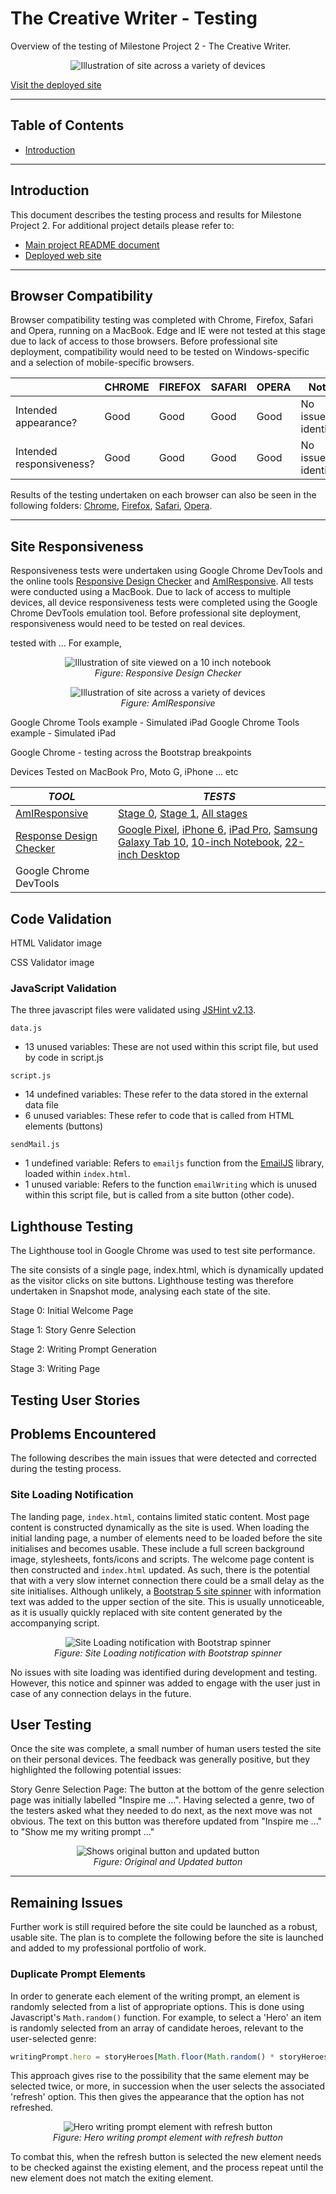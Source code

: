# The Creative Writer - Testing

Overview of the testing of Milestone Project 2 - The Creative Writer.

<p align="center">
    <img src="../images/amiresponsive-overview.png" alt="Illustration of site across a variety of devices">
</p>

[Visit the deployed site](https://mikiburgess.github.io/MP2-Creative-Writer/)

- - -

## Table of Contents

- [Introduction](#Introduction)

- - -

## Introduction
This document describes the testing process and results for Milestone Project 2. For additional project details please refer to:
- [Main project README document](../../README.md)
- [Deployed web site](https://mikiburgess.github.io/MP2-Creative-Writer/)

- - -

## Browser Compatibility
Browser compatibility testing was completed with Chrome, Firefox, Safari and Opera, running on a MacBook. Edge and IE were not tested at this stage due to lack of access to those browsers. Before professional site deployment, compatibility would need to be tested on Windows-specific and a selection of mobile-specific browsers.


| | CHROME | FIREFOX | SAFARI | OPERA | Notes | 
| ----------- | ----------- | ----------- | ----------- | ----------- | ----------- 
| Intended appearance? | Good | Good | Good | Good | No issues identified |
| Intended responsiveness? | Good | Good | Good | Good | No issues identified |

Results of the testing undertaken on each browser can also be seen in the following folders: [Chrome](browsers/chrome/), [Firefox](browsers/firefox/), [Safari](browsers/safari/), [Opera](browsers/opera/).

- - -

## Site Responsiveness

Responsiveness tests were undertaken using Google Chrome DevTools and the online tools [Responsive Design Checker](https://responsivedesignchecker.com/) and [AmIResponsive](https://ui.dev/amiresponsive). All tests were conducted using a MacBook. 
Due to lack of access to multiple devices, all device responsiveness tests were completed using the Google Chrome DevTools emulation tool. Before professional site deployment, responsiveness would need to be tested on real devices.

tested with ...
For example, 

<p align="center">
    <img src="responsive/rdc-10inch-notebook-small.png" alt="Illustration of site viewed on a 10 inch notebook">
    <br><em>Figure: Responsive Design Checker</em>
</p>


<p align="center">
    <img src="responsive/amiresponsive-small.png" alt="Illustration of site across a variety of devices">
   <br><em>Figure: AmIResponsive</em>
</p>


Google Chrome Tools example - Simulated iPad
Google Chrome Tools example - Simulated iPad

Google Chrome - testing across the Bootstrap breakpoints

Devices
Tested on MacBook Pro, Moto G, iPhone ... etc


| *TOOL* | *TESTS* |  
| ----------- | ----------- |
| [AmIResponsive](https://ui.dev/amiresponsive) | [Stage 0](responsive/amiresponsive-stage-0.png), [Stage 1](responsive/amiresponsive-stage-1.png), [All stages](responsive/amiresponsive.png) |
| [Response Design Checker](https://responsivedesignchecker.com/) | [Google Pixel](responsive/rdc-google-pixel.png), [iPhone 6](responsive/rdc-iphone-6.png), [iPad Pro](responsive/rdc-ipad-pro.png), [Samsung Galaxy Tab 10](responsive/rdc-samsung-galaxy-tab-10.png), [10-inch Notebook](responsive/rdc-10inch-notebook.png), [22-inch Desktop](responsive/rdc-22inch-desktop.png) |
| Google Chrome DevTools | |




## Code Validation

HTML Validator
   image

CSS Validator
   image

### JavaScript Validation

The three javascript files were validated using [JSHint v2.13](https://jshint.com/). 

`data.js`
- 13 unused variables: These are not used within this script file, but used by code in script.js

`script.js`
- 14 undefined variables: These refer to the data stored in the external data file
- 6 unused variables: These refer to code that is called from HTML elements (buttons)

`sendMail.js`
- 1 undefined variable: Refers to `emailjs` function from the [EmailJS](https://www.emailjs.com/) library, loaded within `index.html`. 
- 1 unused variable: Refers to the function `emailWriting` which is unused within this script file, but is called from a site button (other code).



## Lighthouse Testing

The Lighthouse tool in Google Chrome was used to test site performance.

The site consists of a single page, index.html, which is dynamically updated as the visitor clicks on site buttons. Lighthouse testing was therefore undertaken in Snapshot mode, analysing each state of the site.

Stage 0: Initial Welcome Page

Stage 1: Story Genre Selection

Stage 2: Writing Prompt Generation

Stage 3: Writing Page



## Testing User Stories




## Problems Encountered
The following describes the main issues that were detected and corrected during the testing process.

### Site Loading Notification
The landing page, `index.html`, contains limited static content. Most page content is constructed dynamically as the site is used. 
When loading the initial landing page, a number of elements need to be loaded before the site initialises and becomes usable. These include a full screen background image, stylesheets, fonts/icons and scripts. The welcome page content is then constructed and `index.html` updated. As such, there is the potential that with a very slow internet connection there could be a small delay as the site initialises. Although unlikely, a [Bootstrap 5 site spinner](https://getbootstrap.com/docs/5.0/components/spinners/) with information text was added to the upper section of the site. This is usually unnoticeable, as it is usually quickly replaced with site content generated by the accompanying script.

<p align="center">
    <img src="screenshots/site-loading.png" alt="Site Loading notification with Bootstrap spinner">
   <br><em>Figure: Site Loading notification with Bootstrap spinner</em>
</p>

No issues with site loading was identified during development and testing. However, this notice and spinner was added to engage with the user just in case of any connection delays in the future.


## User Testing
Once the site was complete, a small number of human users tested the site on their personal devices.
The feedback was generally positive, but they highlighted the following potential issues:

Story Genre Selection Page:
The button at the bottom of the genre selection page was initially labelled "Inspire me ...". Having selected a genre, two of the testers asked what they needed to do next, as the next move was not obvious. The text on this button was therefore updated from "Inspire me ..." to "Show me my writing prompt ..."

<p align="center">
    <img src="screenshots/button-updated.png" alt="Shows original button and updated button">
   <br><em>Figure: Original and Updated button</em>
</p>



- - -

## Remaining Issues
Further work is still required before the site could be launched as a robust, usable site. The plan is to complete the following before the site is launched and added to my professional portfolio of work.

### Duplicate Prompt Elements
In order to generate each element of the writing prompt, an element is randomly selected from a list of appropriate options. This is done using Javascript's `Math.random()` function. For example, to select a 'Hero' an item is randomly selected from an array of candidate heroes, relevant to the user-selected genre:

```javascript
writingPrompt.hero = storyHeroes[Math.floor(Math.random() * storyHeroes.length)];
```

This approach gives rise to the possibility that the same element may be selected twice, or more, in succession when the user selects the associated 'refresh' option. This then gives the appearance that the option has not refreshed.


<p align="center">
    <img src="screenshots/refresh-writing-element.png" alt="Hero writing prompt element with refresh button">
   <br><em>Figure: Hero writing prompt element with refresh button</em>
</p>

To combat this, when the refresh button is selected the new element needs to be checked against the existing element, and the process repeat until the new element does not match the exiting element.


